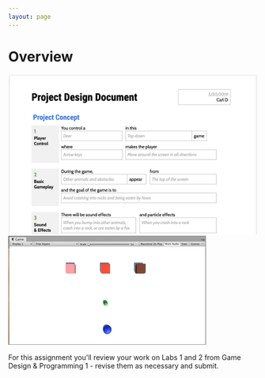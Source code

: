 ```yaml
---
layout: page
---
```


# Overview

<img class="overview-image" src="assets/images/lab-1-banner.png">
<br>
<img class="overview-image" src="assets/images/lab-2-banner.png">

For this assignment you'll review your work on Labs 1 and 2 from Game Design & Programming 1 - revise them as necessary and submit.

<!-- Pull in repostitory-scope variables from _data/page.yml -->
